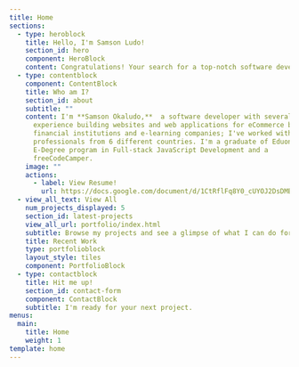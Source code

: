 ```yaml
---
title: Home
sections:
  - type: heroblock
    title: Hello, I'm Samson Ludo!
    section_id: hero
    component: HeroBlock
    content: Congratulations! Your search for a top-notch software developer just ended.
  - type: contentblock
    component: ContentBlock
    title: Who am I?
    section_id: about
    subtitle: ""
    content: I'm **Samson Okaludo,**  a software developer with several years of
      experience building websites and web applications for eCommerce business,
      financial institutions and e-learning companies; I've worked with
      professionals from 6 different countries. I'm a graduate of Eduonix
      E-Degree program in Full-stack JavaScript Development and a
      freeCodeCamper.
    image: ""
    actions:
      - label: View Resume!
        url: https://docs.google.com/document/d/1CtRflFq8Y0_cUYOJ2DsDMBCPjXvbU8mnSWmuQcgV9Sk/edit?usp=download
  - view_all_text: View All
    num_projects_displayed: 5
    section_id: latest-projects
    view_all_url: portfolio/index.html
    subtitle: Browse my projects and see a glimpse of what I can do for you.
    title: Recent Work
    type: portfolioblock
    layout_style: tiles
    component: PortfolioBlock
  - type: contactblock
    title: Hit me up!
    section_id: contact-form
    component: ContactBlock
    subtitle: I'm ready for your next project.
menus:
  main:
    title: Home
    weight: 1
template: home
---
```

